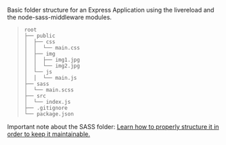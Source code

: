Basic folder structure for an Express Application using the livereload and the node-sass-middleware modules.

>     root
>     ├── public
>     │  ├── css
>     │  │  └── main.css
>     │  ├── img
>     │  │  ├── img1.jpg
>     │  │  └── img2.jpg
>     │  └── js
>     │  │  └── main.js
>     ├── sass
>     │  └── main.scss
>     ├── src
>     │  └── index.js
>     ├── .gitignore
>     └── package.json

Important note about the SASS folder: [Learn how to properly structure it in order to keep it maintainable.](http://thesassway.com/beginner/how-to-structure-a-sass-project)
